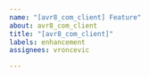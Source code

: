 ```yaml
---
name: "[avr8_com_client] Feature"
about: avr8_com_client
title: "[avr8_com_client]"
labels: enhancement
assignees: vroncevic

---
```



